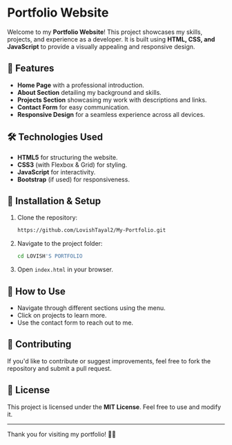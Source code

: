 # Portfolio Website

Welcome to my **Portfolio Website**! This project showcases my skills, projects, and experience as a developer. It is built using **HTML, CSS, and JavaScript** to provide a visually appealing and responsive design.

## 🚀 Features
- **Home Page** with a professional introduction.
- **About Section** detailing my background and skills.
- **Projects Section** showcasing my work with descriptions and links.
- **Contact Form** for easy communication.
- **Responsive Design** for a seamless experience across all devices.

## 🛠️ Technologies Used
- **HTML5** for structuring the website.
- **CSS3** (with Flexbox & Grid) for styling.
- **JavaScript** for interactivity.
- **Bootstrap** (if used) for responsiveness.


## 🔧 Installation & Setup
1. Clone the repository:
   ```sh
   https://github.com/LovishTayal2/My-Portfolio.git
   ```
2. Navigate to the project folder:
   ```sh
   cd LOVISH'S PORTFOLIO
   ```
3. Open `index.html` in your browser.

## 📌 How to Use
- Navigate through different sections using the menu.
- Click on projects to learn more.
- Use the contact form to reach out to me.

## 🌟 Contributing
If you'd like to contribute or suggest improvements, feel free to fork the repository and submit a pull request.


## 📜 License
This project is licensed under the **MIT License**. Feel free to use and modify it.

---
Thank you for visiting my portfolio! 🎨🚀

